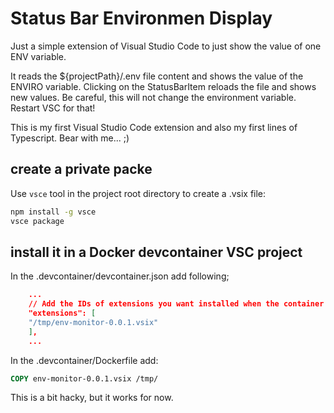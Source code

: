 # Status Bar Environmen Display

Just a simple extension of Visual Studio Code to just show the value of one ENV variable.

It reads the ${projectPath}/.env file content and shows the value of the ENVIRO variable.
Clicking on the StatusBarItem reloads the file and shows new values.
Be careful, this will not change the environment variable. Restart VSC for that!

This is my first Visual Studio Code extension and also my first lines of Typescript. Bear with me... ;)

## create a private packe

Use `vsce` tool in the project root directory to create a .vsix file:

```bash
npm install -g vsce
vsce package
```

## install it in a Docker devcontainer VSC project

In the .devcontainer/devcontainer.json add following;

```JSON
    ...
    // Add the IDs of extensions you want installed when the container is created.
    "extensions": [
    "/tmp/env-monitor-0.0.1.vsix"
    ],
    ...
```

In the .devcontainer/Dockerfile add:

```Dockerfile
COPY env-monitor-0.0.1.vsix /tmp/
```

This is a bit hacky, but it works for now.
